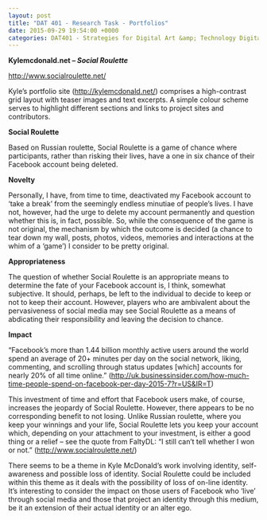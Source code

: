 ```yaml
---
layout: post
title: "DAT 401 - Research Task - Portfolios"
date: 2015-09-29 19:54:00 +0000
categories: DAT401 - Strategies for Digital Art &amp; Technology Digital Art &amp; Technology
---
```


<!-- wp:paragraph -->
<p><strong>Kylemcdonald.net –&nbsp;<em>Social Roulette</em></strong></p>
<!-- /wp:paragraph -->

<!-- wp:paragraph -->
<p><a href="https://web.archive.org/web/20210119121445/http://www.socialroulette.net/" target="_blank" rel="noreferrer noopener">http://www.socialroulette.net/</a></p>
<!-- /wp:paragraph -->

<!-- wp:paragraph -->
<p>Kyle’s portfolio site (<a href="https://web.archive.org/web/20210119121445/http://kylemcdonald.net/" target="_blank" rel="noreferrer noopener">http://kylemcdonald.net/</a>) comprises a high-contrast grid layout with teaser images and text excerpts. A simple colour scheme serves to highlight different sections and links to project sites and contributors.</p>
<!-- /wp:paragraph -->

<!-- wp:paragraph -->
<p><strong>Social Roulette</strong></p>
<!-- /wp:paragraph -->

<!-- wp:paragraph -->
<p>Based on Russian roulette, Social Roulette is a game of chance where participants, rather than risking their lives, have a one in six chance of their Facebook account being deleted.</p>
<!-- /wp:paragraph -->

<!-- wp:paragraph -->
<p><strong>Novelty</strong></p>
<!-- /wp:paragraph -->

<!-- wp:paragraph -->
<p>Personally, I have, from time to time, deactivated my Facebook account to ‘take a break’ from the seemingly endless minutiae of people’s lives. I have not, however, had the urge to delete my account permanently and question whether this is, in fact, possible. So, while the consequence of the game is not original, the mechanism by which the outcome is decided (a chance to tear down my wall, posts, photos, videos, memories and interactions at the whim of a ‘game’) I consider to be pretty original.</p>
<!-- /wp:paragraph -->

<!-- wp:paragraph -->
<p><strong>Appropriateness</strong></p>
<!-- /wp:paragraph -->

<!-- wp:paragraph -->
<p>The question of whether Social Roulette is an appropriate means to determine the fate of your Facebook account is, I think, somewhat subjective. It should, perhaps, be left to the individual to decide to keep or not to keep their account. However, players who are ambivalent about the pervasiveness of social media may see Social Roulette as a means of abdicating their responsibility and leaving the decision to chance.</p>
<!-- /wp:paragraph -->

<!-- wp:paragraph -->
<p><strong>Impact</strong></p>
<!-- /wp:paragraph -->

<!-- wp:paragraph -->
<p>“Facebook’s more than 1.44 billion monthly active users around the world spend an average of 20+ minutes per day on the social network, liking, commenting, and scrolling through status updates [which] accounts for nearly 20% of all time online.” (<a href="https://web.archive.org/web/20210119121445/http://uk.businessinsider.com/how-much-time-people-spend-on-facebook-per-day-2015-7?r=US&amp;IR=T" target="_blank" rel="noreferrer noopener">http://uk.businessinsider.com/how-much-time-people-spend-on-facebook-per-day-2015-7?r=US&amp;IR=T</a>)</p>
<!-- /wp:paragraph -->

<!-- wp:paragraph -->
<p>This investment of time and effort that Facebook users make, of course, increases the jeopardy of Social Roulette. However, there appears to be no corresponding benefit to not losing. Unlike Russian roulette, where you keep your winnings and your life, Social Roulette lets you keep your account which, depending on your attachment to your investment, is either a good thing or a relief – see the quote from FaltyDL: “I still can’t tell whether I won or not.” (<a href="https://web.archive.org/web/20210119121445/http://www.socialroulette.net/" target="_blank" rel="noreferrer noopener">http://www.socialroulette.net/</a>)</p>
<!-- /wp:paragraph -->

<!-- wp:paragraph -->
<p>There seems to be a theme in Kyle McDonald’s work involving identity, self-awareness and possible loss of identity. Social Roulette could be included within this theme as it deals with the possibility of loss of on-line identity.&nbsp; It’s interesting to consider the impact on those users of Facebook who ‘live’ through social media and those that project an identity through this medium, be it an extension of their actual identity or an alter ego.</p>
<!-- /wp:paragraph -->